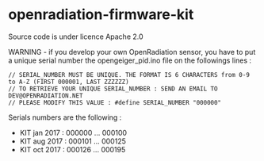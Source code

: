 # openradiation-firmware-kit

Source code is under licence Apache 2.0

WARNING - if you develop your own OpenRadiation sensor, you have to put a unique serial number the opengeiger_pid.ino file on the followings lines : 
    
    // SERIAL_NUMBER MUST BE UNIQUE. THE FORMAT IS 6 CHARACTERS from 0-9 to A-Z (FIRST 000001, LAST ZZZZZZ) 
    // TO RETRIEVE YOUR UNIQUE SERIAL_NUMBER : SEND AN EMAIL TO DEV@OPENRADIATION.NET
    // PLEASE MODIFY THIS VALUE : #define SERIAL_NUMBER "000000"

Serials numbers are the following :
* KIT jan 2017 : 000000 ... 000100
* KIT aug 2017 : 000101 ... 000125
* KIT oct 2017 : 000126 ... 000195
